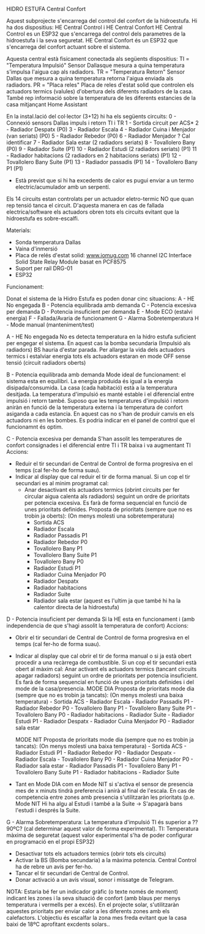 HIDRO ESTUFA Central Confort

Aquest subprojecte s'encarrega del control del confort de la hidroestufa. Hi ha dos dispositius: HE Central Control i HE Central Confort
HE Central Control es un ESP32 que s'encarrega del control dels parametres de la hidroestufa i la seva seguretat. 
HE Central Confort és un ESP32 que s'encarrega del confort actuant sobre el sistema.

Aquesta central està fisicament conectada als següents dispositius:
TI = "Temperatura Impulsió" Sensor Dallasque mesura a quina temperatura s'impulsa l'aigua cap als radiadors.
TR = "Temperatura Retorn" Sensor Dallas que mesura a quina temperatura retorna l'aigua enviada als radiadors.
PR = "Placa reles" Placa de reles d'estat solid que controlen els actuadors termics (valules) d'obertura dels diferents radiadors de la casa. 
També rep informació sobre la temperatura de les diferents estancies de la casa mitjançant Home Assistant

En la instal.lació del col·lector (3+12) hi ha els següents circuits:
0 - Connexió sensors Dallas impuls i retorn TI i TR
1 - Sortida circuit per ACS*
2 - Radiador Despatx (P0)
3 - Radiador Escala
4 - Radiador Cuina i Menjador (van seriats) (P0)
5 - Radiador Rebedor (P0)
6 - Radiador Menjador ? Cal identificar
7 - Radiador Sala estar (2 radiadors seriats)
8 - Tovallolero Bany (P0)
9 - Radiador Suite (P1)
10 - Radiador Estudi (2 radiadors seriats) (P1)
11 - Radiador habitacions (2 radiadors en 2 habitacions seriats) (P1)
12 - Tovallolero Bany Suite (P1)
13 - Radiador passadis (P1)
14 - Tovallolero Bany P1 (P1)
* Està previst que si hi ha excedents de calor es pugui enviar a un termo electric/acumulador amb un serpentí.
  
Els 14 circuits estan controlats per un actuador eletro-termic NO que quan rep tensió tanca el circuit. D'aquesta manera en cas de fallada electrica/software els actuadors obren tots els circuits evitant que la hidroestufa es sobre-escalfi.

Materials:
- Sonda temperatura Dallas
- Vaina d'inmersió
- Placa de relés d'estat solid:
    www.iomug.com 16 channel I2C Interface Solid State Relay Module basat en PCF8575
- Suport per rail DRG-01
- ESP32

Funcionament:

Donat el sistema de la Hidro Estufa es poden donar cinc situacions:
A - HE No engegada
B - Potencia equilibrada amb demanda
C - Potencia excesiva per demanda
D - Potencia insuficient per demanda
E - Mode ECO (estalvi energia)
F - Fallada/Avaria de funcionament
G - Alarma Sobretemperatura
H - Mode manual (manteniment/test)

A - HE No engegada
No es detecta temperatura en la hidro estufa suficient per engegar el sistema.
En aquest cas la bomba secundaria (Impulsió als radiadors) BS hauria d'estar parada. Per allargar la vida dels actuadors termics i estalviar energia tots els actuadors estaran en mode OFF sense tensió (circuit radiadors oberts)

B - Potencia equilibrada amb demanda
Mode ideal de funcionament: el sistema esta en equilibri. La energia produida és igual a la energia disipada/consumida. La casa (cada habitació) està a la temperatura desitjada. La temperatura d'impulsió es manté estable i el diferencial entre impulsió i retorn també.
Suposo que les temperatures d'impulsió i retorn aniràn en funció de la temperatura externa i la temperatura de confort asiganda a cada estancia.
En aquest cas no s'han de produir canvis en els actuadors ni en les bombes. Es podria indicar en el panel de control que el funcionamnt és optim.

C - Potencia excesiva per demanda
S'han assolit les temperatures de confort consignades i el diferencial entre TI i TR baixa i va augmentant TI
Accions:
- Reduir el tir secundari de Central de Control de forma progresiva en el temps (cal fer-ho de forma suau).
- Indicar al display que cal reduir el tir de forma manual.
  Si un cop el tir secundari es al minim programat cal:
    - Anar desactivant els actuadors termics (obrint circuits per fer circular aigua calenta als radiadors) seguint un ordre de prioritats per potencia excesiva. Es farà de forma sequencial en funció de unes prioritats definides.
      Proposta de prioritats (sempre que no es trobin ja oberts): (On menys molesti una sobretemperatura)
      - Sortida ACS
      - Radiador Escala
      - Radiador Passadis P1
      - Radiador Rebedor P0
      - Tovallolero Bany P1
      - Tovallolero Bany Suite P1
      - Tovallolero Bany P0
      - Radiador Estudi P1
      - Radiador Cuina Menjador P0
      - Radiador Despatx
      - Radiador habitacions
      - Radiador Suite
      - Radiador sala estar (aquest es l'ultim ja que també hi ha la calentor directa de la hidroestufa)

D - Potencia insuficient per demanda
Si la HE esta en funcionament i (amb independencia de que s'hagi assolit la temperatura de confort)
Accions: 
- Obrir el tir secundari de Central de Control de forma progresiva en el temps (cal fer-ho de forma suau).
- Indicar al display que cal obrir el tir de forma manual o si ja està obert procedir a una recàrrega de combustible.
  Si un cop el tir secundari està obert al màxim cal:
      Anar activant els actuadors termics (tancant circuits apagar radiadors) seguint un ordre de prioritats per potencia insuficient. Es farà de forma sequencial en funció de unes prioritats definides i del mode de la casa/presencia.
MODE DIA
    Proposta de prioritats mode dia (sempre que no es trobin ja tancats): (On menys molesti una baixa temperatura)
      - Sortida ACS
      - Radiador Escala
      - Radiador Passadis P1
      - Radiador Rebedor P0
      - Tovallolero Bany P1
      - Tovallolero Bany Suite P1
      - Tovallolero Bany P0
      - Radiador habitacions
      - Radiador Suite
      - Radiador Estudi P1
      - Radiador Despatx
      - Radiador Cuina Menjador P0
      - Radiador sala estar

  MODE NIT
    Proposta de prioritats mode dia (sempre que no es trobin ja tancats): (On menys molesti una baixa temperatura)
      - Sortida ACS
      - Radiador Estudi P1
      - Radiador Rebedor P0
      - Radiador Despatx
      - Radiador Escala
      - Tovallolero Bany P0
      - Radiador Cuina Menjador P0
      - Radiador sala estar
      - Radiador Passadis P1
      - Tovallolero Bany P1
      - Tovallolero Bany Suite P1
      - Radiador habitacions
      - Radiador Suite
 * Tant en Mode DIA com en Mode NIT si s'activa el sensor de presencia mes de x minuts tindrà preferencia i anirà al final de l'escala. En cas de competencia entre zones amb presencia s'utilitzaràn les prioritats (p.e. Mode NIT Hi ha algu al Estudi i també a la Suite -> S'apagarà bans l'estudi i després la Suite.

G - Alarma Sobretemperatura:
La temperatura d'impulsió TI és superior a ?? 90ºC? (cal determinar aquest valor de forma experimental). TI: Temperatura màxima de seguretat (aquest valor experimental s'ha de poder configurar en programació en el propi ESP32)
- Desactivar tots els actuadors termics (obrir tots els circuits)
- Activar la BS (Bomba secundaria) a la màxima potencia. Central Control ha de rebre un avís per fer-ho.
- Tancar el tir secundari de Central de Control.
- Donar activació a un avís visual, sonor i missatge de Telegram.


NOTA: Estaria bé fer un indicador gràfic (o texte només de moment) indicant les zones i la seva situació de confort (amb blaus per menys temperatura i vermells per a excés). 
En el projecte solar, s'utilitzaràn aquestes prioritats per enviar calor a les diferents zones amb els calefactors. L'objectiu és escalfar la zona mes freda evitant que la casa baixi de 18ºC aprofitant excdents solars..



